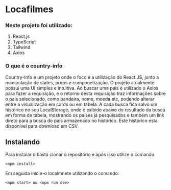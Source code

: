 # Locafilmes

### Neste projeto foi utilizado:

1. React.js
2. TypeScript
3. Tailwind
4. Axios

### O que é o country-info
Country-Info é um projeto onde o foco é a utilização do React.JS, junto a manipulação de states, 
props e componetização.
O projeto atualmente possui uma UI simples e intuitiva.
Ao buscar uma país é utilizado o Axios para fazer a requisição, e o retorno desta requisição
traz informações sobre o pais selecionado, como bandeira, nome, moeda etc, podendo alterar
entre a visualização em cards ou em tabela.
A cada busca fica salvo um histórico no seu LocalStorage, onde é exibido abaixo do resultado da busca
em forma de tabela, mostrando os países já pesquisados e também um link direto para a busca do país armazenado no histórico.
Este histórico esta disponível para download em CSV.

## Instalando
Para instalar o <country-info> basta clonar o repositório e após isso utilize o comando:
```
<npm install>
```
Em seguida inicie-o localmnete utilizando o comando:
```
<npm start> ou <npm run dev>
```
